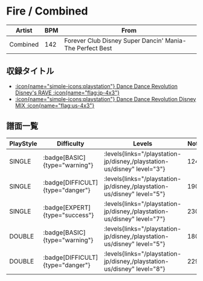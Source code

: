 # Fire / Combined

|Artist|BPM|From|
|------|---|----|
|Combined|142|Forever Club Disney Super Dancin' Mania-The Perfect Best|

## 収録タイトル

- [:icon{name="simple-icons:playstation"} Dance Dance Revolution Disney's RAVE :icon{name="flag:jp-4x3"}](/playstation-jp/disney)
- [:icon{name="simple-icons:playstation"} Dance Dance Revolution Disney MIX :icon{name="flag:us-4x3"}](/playstation-us/disney)

## 譜面一覧

|PlayStyle|Difficulty|Levels|Notes|Movie|
|---------|----------|------|-----|-----|
|SINGLE| :badge[BASIC]{type="warning"}| :levels{links="/playstation-jp/disney,/playstation-us/disney" level="3"}|124/0||
|SINGLE| :badge[DIFFICULT]{type="danger"}| :levels{links="/playstation-jp/disney,/playstation-us/disney" level="5"}|190/0||
|SINGLE| :badge[EXPERT]{type="success"}| :levels{links="/playstation-jp/disney,/playstation-us/disney" level="7"}|230/0||
|DOUBLE| :badge[BASIC]{type="warning"}| :levels{links="/playstation-jp/disney,/playstation-us/disney" level="5"}|180/0||
|DOUBLE| :badge[DIFFICULT]{type="danger"}| :levels{links="/playstation-jp/disney,/playstation-us/disney" level="8"}|229/0||
